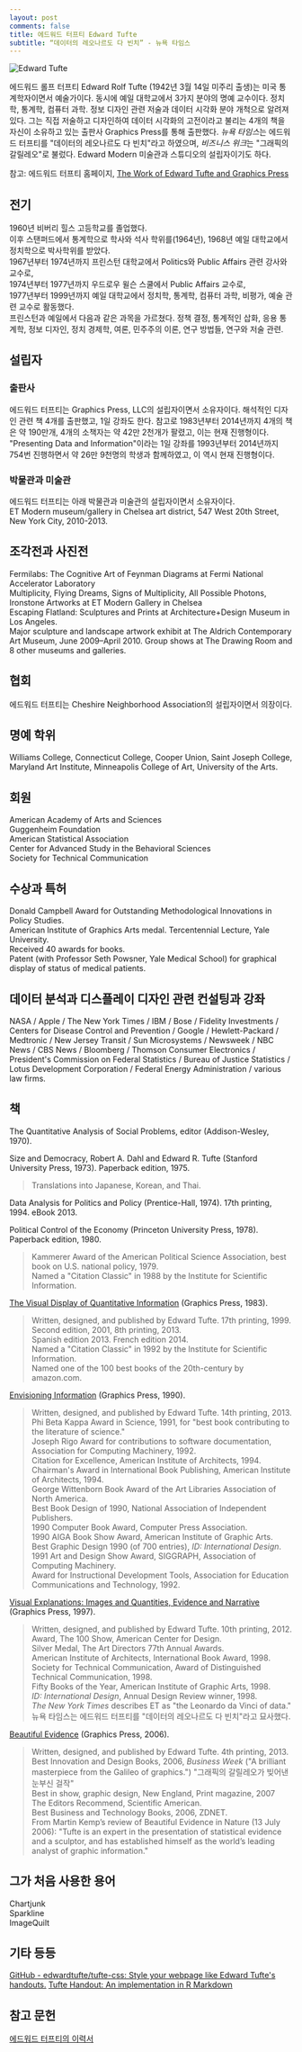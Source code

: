 ```yaml
---
layout: post
comments: false
title: 에드워드 터프티 Edward Tufte
subtitle: “데이터의 레오나르도 다 빈치” - 뉴욕 타임스
---
```


![Edward Tufte](http://www.edwardtufte.com/bboard/images/0003mW-10280/download.jpg)

에드워드 롤프 터프티 Edward Rolf Tufte (1942년 3월 14일 미주리 출생)는 미국 통계학자이면서 예술가이다. 동시에 예일 대학교에서 3가지 분야의 명예 교수이다. 정치학, 통계학, 컴퓨터 과학. 정보 디자인 관련 저술과 데이터 시각화 분야 개척으로 알려져 있다. 그는 직접 저술하고 디자인하여 데이터 시각화의 고전이라고 불리는 4개의 책을 자신이 소유하고 있는 출판사 Graphics Press를 통해 출판했다. *뉴욕 타임스*는 에드워드 터프티를 "데이터의 레오나르도 다 빈치"라고 하였으며, *비즈니스 위크*는 "그래픽의 갈릴레오"로 불렀다. Edward Modern 미술관과 스튜디오의 설립자이기도 하다. 

참고: 에드워드 터프티 홈페이지, [The Work of Edward Tufte and Graphics Press](https://www.edwardtufte.com/tufte/index)

## 전기
1960년 비버리 힐스 고등학교를 졸업했다. <br/>
이후 스탠퍼드에서 통계학으로 학사와 석사 학위를(1964년), 1968년 예일 대학교에서 정치학으로 박사학위를 받았다. <br/>
1967년부터 1974년까지 프린스턴 대학교에서 Politics와 Public Affairs 관련 강사와 교수로, <br/>
1974년부터 1977년까지 우드로우 윌슨 스쿨에서 Public Affairs 교수로, <br/>
1977년부터 1999년까지 예일 대학교에서 정치학, 통계학, 컴퓨터 과학, 비평가, 예술 관련 교수로 활동했다. <br/>
프린스턴과 예일에서 다음과 같은 과목을 가르쳤다. 정책 결정, 통계적인 삽화, 응용 통계학, 정보 디자인, 정치 경제학, 여론, 민주주의 이론, 연구 방법들, 연구와 저술 관련.


## 설립자

### 출판사

에드워드 터프티는 Graphics Press, LLC의 설립자이면서 소유자이다. 해석적인 디자인 관련 책 4개를 출판했고, 1일 강좌도 한다. 참고로 1983년부터 2014년까지 4개의 책은 약 190만개, 4개의 소책자는 약 42만 2천개가 팔렸고, 이는 현재 진행형이다.
"Presenting Data and Information"이라는 1일 강좌를 1993년부터 2014년까지 754번 진행하면서 약 26만 9천명의 학생과 함께하였고, 이 역시 현재 진행형이다.


### 박물관과 미술관
에드워드 터프티는 아래 박물관과 미술관의 설립자이면서 소유자이다. <br/>
ET Modern museum/gallery in Chelsea art district, 547 West 20th Street, New York City, 2010-2013.

## 조각전과 사진전
Fermilabs: The Cognitive Art of Feynman Diagrams at Fermi National Accelerator Laboratory <br/>
Multiplicity, Flying Dreams, Signs of Multiplicity, All Possible Photons, Ironstone Artworks at ET Modern Gallery in Chelsea <br/>
Escaping Flatland: Sculptures and Prints at Architecture+Design Museum in Los Angeles. <br/>
Major sculpture and landscape artwork exhibit at The Aldrich Contemporary Art Museum, June 2009–April 2010. Group shows at The Drawing Room and 8 other museums and galleries.

## 협회
에드워드 터프티는 Cheshire Neighborhood Association의 설립자이면서 의장이다.


## 명예 학위
Williams College, Connecticut College, Cooper Union, Saint Joseph College, Maryland Art Institute, Minneapolis College of Art, University of the Arts.


## 회원
American Academy of Arts and Sciences <br/>
Guggenheim Foundation <br/>
American Statistical Association <br/>
Center for Advanced Study in the Behavioral Sciences <br/>
Society for Technical Communication


## 수상과 특허
Donald Campbell Award for Outstanding Methodological Innovations in Policy Studies. <br/>
American Institute of Graphics Arts medal. Tercentennial Lecture, Yale University. <br/>
Received 40 awards for books. <br/>
Patent (with Professor Seth Powsner, Yale Medical School) for graphical display of status of medical patients.


## 데이터 분석과 디스플레이 디자인 관련 컨설팅과 강좌
NASA / Apple / The New York Times / IBM / Bose / Fidelity Investments / Centers for Disease Control and Prevention / Google / Hewlett-Packard / Medtronic / New Jersey Transit / Sun Microsystems / Newsweek / NBC News / CBS News / Bloomberg / Thomson Consumer Electronics / President's Commission on Federal Statistics / Bureau of Justice Statistics / Lotus Development Corporation / Federal Energy Administration / various law firms.


## 책
The Quantitative Analysis of Social Problems, editor (Addison-Wesley, 1970).

Size and Democracy, Robert A. Dahl and Edward R. Tufte (Stanford University Press, 1973). Paperback edition, 1975.
> Translations into Japanese, Korean, and Thai.

Data Analysis for Politics and Policy (Prentice-Hall, 1974). 17th printing, 1994. eBook 2013.

Political Control of the Economy (Princeton University Press, 1978). Paperback edition, 1980.
> Kammerer Award of the American Political Science Association, best book on U.S. national policy, 1979. <br/>
  Named a "Citation Classic" in 1988 by the Institute for Scientific Information.

[The Visual Display of Quantitative Information](https://www.edwardtufte.com/tufte/books_vdqi) (Graphics Press, 1983).
> Written, designed, and published by Edward Tufte. 17th printing, 1999. Second edition, 2001, 8th printing, 2013. <br/>
  Spanish edition 2013. French edition 2014. <br/>
  Named a "Citation Classic" in 1992 by the Institute for Scientific Information. <br/>
  Named one of the 100 best books of the 20th-century by amazon.com. <br/>

[Envisioning Information](https://www.edwardtufte.com/tufte/books_ei) (Graphics Press, 1990).
> Written, designed, and published by Edward Tufte. 14th printing, 2013. <br/>
  Phi Beta Kappa Award in Science, 1991, for "best book contributing to the literature of science." <br/>
  Joseph Rigo Award for contributions to software documentation, Association for Computing Machinery, 1992. <br/>
  Citation for Excellence, American Institute of Architects, 1994. <br/>
  Chairman's Award in International Book Publishing, American Institute of Architects, 1994. <br/>
  George Wittenborn Book Award of the Art Libraries Association of North America. <br/>
  Best Book Design of 1990, National Association of Independent Publishers. <br/>
  1990 Computer Book Award, Computer Press Association. <br/>
  1990 AIGA Book Show Award, American Institute of Graphic Arts. <br/>
  Best Graphic Design 1990 (of 700 entries), *ID: International Design*. <br/>
  1991 Art and Design Show Award, SIGGRAPH, Association of Computing Machinery. <br/>
  Award for Instructional Development Tools, Association for Education Communications and Technology, 1992.

[Visual Explanations: Images and Quantities, Evidence and Narrative](https://www.edwardtufte.com/tufte/books_visex) (Graphics Press, 1997).
> Written, designed, and published by Edward Tufte. 10th printing, 2012. <br/>
  Award, The 100 Show, American Center for Design. <br/>
  Silver Medal, The Art Directors 77th Annual Awards. <br/>
  American Institute of Architects, International Book Award, 1998. <br/>
  Society for Technical Communication, Award of Distinguished Technical Communication, 1998. <br/>
  Fifty Books of the Year, American Institute of Graphic Arts, 1998. <br/>
  *ID: International Design*, Annual Design Review winner, 1998. <br/>
  *The New York Times* describes ET as "the Leonardo da Vinci of data." 뉴욕 타임스는 에드워드 터프티를 "데이터의 레오나르도 다 빈치"라고 묘사했다.

[Beautiful Evidence](https://www.edwardtufte.com/tufte/books_be) (Graphics Press, 2006).
> Written, designed, and published by Edward Tufte. 4th printing, 2013. <br/>
  Best Innovation and Design Books, 2006, *Business Week* ("A brilliant masterpiece from the Galileo of graphics.") "그래픽의 갈릴레오가 빚어낸 눈부신 걸작" <br/>
  Best in show, graphic design, New England, Print magazine, 2007 <br/>
  The Editors Recommend, Scientific American. <br/>
  Best Business and Technology Books, 2006, ZDNET. <br/>
  From Martin Kemp’s review of Beautiful Evidence in Nature (13 July 2006): "Tufte is an expert in the presentation of statistical evidence and a sculptor, and has established himself as the world’s leading analyst of graphic information."


## 그가 처음 사용한 용어
Chartjunk <br/>
Sparkline <br/>
ImageQuilt


## 기타 등등
[GitHub - edwardtufte/tufte-css: Style your webpage like Edward Tufte's handouts.](https://github.com/edwardtufte/tufte-css)
[Tufte Handout: An implementation in R Markdown](https://rstudio.github.io/tufte/)


## 참고 문헌
[에드워드 터프티의 이력서](http://www.edwardtufte.com/files/ETresume.pdf)
